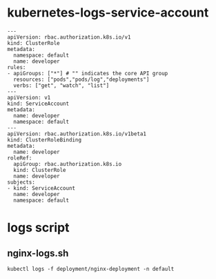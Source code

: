 # kubernetes-logs-service-account
    ---
    apiVersion: rbac.authorization.k8s.io/v1
    kind: ClusterRole
    metadata:
      namespace: default
      name: developer
    rules:
    - apiGroups: ["*"] # "" indicates the core API group
      resources: ["pods","pods/log","deployments"]
      verbs: ["get", "watch", "list"]
    ---
    apiVersion: v1
    kind: ServiceAccount
    metadata:
      name: developer
      namespace: default
    ---
    apiVersion: rbac.authorization.k8s.io/v1beta1
    kind: ClusterRoleBinding
    metadata:
      name: developer
    roleRef:
      apiGroup: rbac.authorization.k8s.io
      kind: ClusterRole
      name: developer
    subjects:
    - kind: ServiceAccount
      name: developer
      namespace: default
# logs script
## nginx-logs.sh ##
    kubectl logs -f deployment/nginx-deployment -n default

